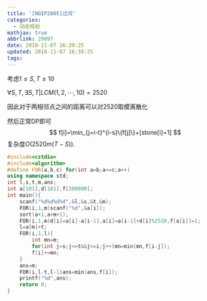 ```yaml
---
title: '[NOIP2005]过河'
categories:
  - 动态规划
mathjax: true
abbrlink: 29897
date: 2018-11-07 16:39:25
updated: 2018-11-07 16:39:25
tags:
---
```


考虑$1\leq S,T\leq 10$

$\forall S,T,\exists S,T|LCM(1,2,\cdots,10)=2520$

因此对于两相邻点之间的距离可以对$2520$取模离散化

然后正常DP即可
$$
f[i]=\min_{j=i-t}^{i-s}\{f[j]\}+[stone[i]=1]
$$
复杂度$O(2520m(T-S))$.

```cpp
#include<cstdio>
#include<algorithm>
#define FOR(a,b,c) for(int a=b;a<=c;a++)
using namespace std;
int l,s,t,m,ans;
int a[101],d[101],f[300000];
int main(){
	scanf("%d%d%d%d",&l,&s,&t,&m);
	FOR(i,1,m)scanf("%d",&a[i]);
	sort(a+1,a+m+1);
	FOR(i,1,m)d[i]=a[i]-a[i-1],a[i]=a[i-1]+d[i]%2520,f[a[i]]=1;
	l=a[m]+t;
	FOR(i,1,l){
		int mn=m;	
		for(int j=s;j<=t&&j<=i;j++)mn=min(mn,f[i-j]);
		f[i]+=mn;
	}
	ans=m;
	FOR(i,l-t,l-1)ans=min(ans,f[i]);
	printf("%d",ans);
	return 0;
}
```

